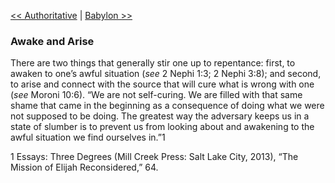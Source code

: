 [<< Authoritative](Authoritative)  |  [Babylon >>](Babylon)

### Awake and Arise
There are two things that generally stir one up to repentance: first, to awaken to one’s awful situation (*see* 2 Nephi 1:3; 2 Nephi 3:8); and second, to arise and connect with the source that will cure what is wrong with one (*see* Moroni 10:6). “We are not self-curing. We are filled with that same shame that came in the beginning as a consequence of doing what we were not supposed to be doing. The greatest way the adversary keeps us in a state of slumber is to prevent us from looking about and awakening to the awful situation we find ourselves in.”1



1 Essays: Three Degrees (Mill Creek Press: Salt Lake City, 2013), “The Mission of Elijah Reconsidered,” 64.